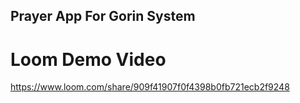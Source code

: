 ## Prayer App For Gorin System

# Loom Demo Video
https://www.loom.com/share/909f41907f0f4398b0fb721ecb2f9248
